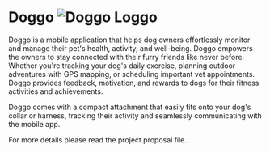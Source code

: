 
# Doggo ![Doggo Loggo](https://github.com/shir-tz/Doggo/assets/118129728/0c293920-eedc-4512-b293-33709fe0d378)


Doggo is a mobile application that helps dog owners effortlessly monitor and manage their pet's health, activity, and well-being. Doggo empowers the owners to stay connected with their furry friends like never before. Whether you're tracking your dog's daily exercise, planning outdoor adventures with GPS mapping, or scheduling important vet appointments. Doggo provides feedback, motivation, and rewards to dogs for their fitness activities and achievements.

Doggo comes with a compact attachment that easily fits onto your dog's collar or harness, tracking their activity and seamlessly communicating with the mobile app.

For more details please read the project proposal file.
